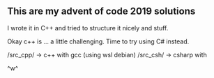 ## This are my advent of code 2019 solutions

I wrote it in C++ and tried to structure it nicely and stuff.

Okay c++ is ... a little challenging. Time to try using C# instead.

/src_cpp/ -> c++ with gcc (using wsl debian)
/src_csh/ -> csharp with 

^w^